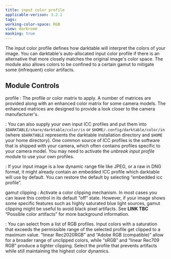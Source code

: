 ```yaml
---
title: input color profile
applicable-verison: 3.2.1
tags: 
working-color-space: RGB 
view: darkroom
masking: true
---
```


The input color profile defines how darktable will interpret the colors of your image. You can darktable's auto-allocated input color profile if there is an alternative that more closely matches the original image's color space. The module also allows colors to be confined to a certain gamut to mitigate some (infrequent) color artifacts.

## Module Controls

profile
: The profile or color matrix to apply. A number of matrices are provided along with an enhanced color matrix for some camera models. The enhanced matrices are designed to provide a look closer to the camera manufacturer's.

: You can also supply your own input ICC profiles and put them into `$DARKTABLE/share/darktable/color/in` or `$HOME/.config/darktable/color/in` (where `$DARKTABLE` represents the darktable installation directory and `$HOME` your home directory). One common source of ICC profiles is the software that is shipped with your camera, which often contains profiles specific to your camera model. You may need to activate the _unbreak input profile_ module to use your own profiles.

: If your input image is a low dynamic range file like JPEG, or a raw in DNG format, it might already contain an embedded ICC profile which darktable will use by default. You can restore the default by selecting “embedded icc profile”.

gamut clipping
: Activate a color clipping mechanism. In most cases you can leave this control in its default “off” state. However, if your image shows some specific features such as highly saturated blue light sources, gamut clipping might be useful to avoid black pixel artifacts. See **LINK TBC** “Possible color artifacts” for more background information.

: You can select from a list of RGB profiles. Input colors with a saturation that exceeds the permissible range of the selected profile get clipped to a maximum value. “linear Rec2020RGB” and “Adobe RGB (compatible)” allow for a broader range of unclipped colors, while “sRGB” and “linear Rec709 RGB” produce a tighter clipping. Select the profile that prevents artifacts while still maintaining the highest color dynamics.